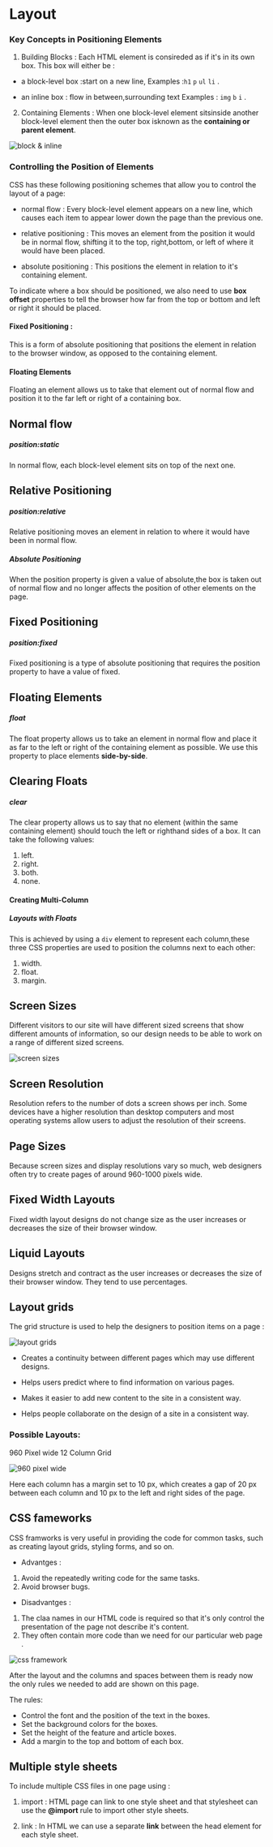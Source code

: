 # Layout

### Key Concepts in Positioning Elements

1. Building Blocks : Each HTML element is consireded as if it's in its own box. This box will either be :
* a block-level box :start on a new line, Examples :`h1` `p` `ul` `li` .

* an inline box : flow in between,surrounding text Examples : `img` `b` `i` .

2. Containing Elements : When one block-level element sitsinside another block-level element then the outer box isknown as the **containing or parent element**.

![block & inline](http://www.gsis.kumamoto-u.ac.jp/opencourses_en/ipf/10/images/box-08_English.png)

### Controlling the Position of Elements

CSS has these following positioning schemes that allow you to control the layout of a page: 
* normal flow : Every block-level element
appears on a new line, which causes each item to appear lower down the page than the previous one.

* relative positioning : This moves an element from the position it would be in normal flow, shifting it to the top, right,bottom, or left of where it would have been placed.

* absolute positioning : This positions the element
in relation to it's containing element.

To indicate where a box should be positioned, we also need to use **box offset** properties to tell the browser how far from the top or bottom and left or right it should be placed.

#### Fixed Positioning :
This is a form of absolute positioning that positions the element in relation to the browser window, as opposed to the containing element.
#### Floating Elements
Floating an element allows us to take that element out of normal flow and position it to the far left or right of a containing box.

## Normal flow
##### position:static
In normal flow, each block-level element sits on top of the next one.
## Relative Positioning
##### position:relative
Relative positioning moves an element in relation to where it would have been in normal flow.

##### Absolute Positioning
When the position property is given a value of absolute,the box is taken out of normal flow and no longer affects the position of other elements on
the page.

## Fixed Positioning
##### position:fixed
Fixed positioning is a type of absolute positioning that requires the position property to have a value of fixed.

## Floating Elements
##### float
The float property allows us to take an element in normal flow and place it as far to the left or right of the containing element as possible.
We use this property to place elements **side-by-side**.

## Clearing Floats
##### clear
The clear property allows us to say that no element (within the same containing element) should touch the left or righthand sides of a box. It can take the following values:
1. left.
2. right.
3. both.
4. none.

#### Creating Multi-Column
##### Layouts with Floats
This is achieved by using a `div` element to represent each column,these three CSS properties are used to position the columns next to each other:
1. width.
2. float.
3. margin.

## Screen Sizes
Different visitors to our site will have different sized screens that show different amounts of information, so our design needs to be able to
work on a range of different sized screens.

![screen sizes](http://www.zazzlemedia.co.uk/wp-content/uploads/2015/10/device-sizes.png)

## Screen Resolution
Resolution refers to the number of dots a screen shows per inch. Some devices have a higher resolution than desktop computers and most operating systems allow users to adjust the resolution of their screens.

## Page Sizes
Because screen sizes and display resolutions vary so much, web designers often try to create pages of around 960-1000 pixels wide.

## Fixed Width Layouts
Fixed width layout designs do not change size as the
user increases or decreases the size of their browser window.

## Liquid Layouts
Designs stretch and contract as the user increases or decreases the size of their browser window. They tend to use percentages.

 
## Layout grids
The grid structure is used to help the designers to position items on a page :

![layout grids](https://visme.co/blog/wp-content/uploads/2018/03/How-Grids-Can-Help-You-Create-Professional-Looking-Designs-Symmetrical-Modular-Grid.png)

* Creates a continuity between different pages which may use different designs.
* Helps users predict where to find information on various pages.

* Makes it easier to add new
content to the site in a
consistent way.

* Helps people collaborate
on the design of a site in a
consistent way.

### Possible Layouts:
960 Pixel wide
12 Column Grid

![960 pixel wide](https://encrypted-tbn0.gstatic.com/images?q=tbn:ANd9GcTxhp53CqyONIh1bSExGaCHYhjbCSjEmOnWJg&usqp=CAU)

Here each column has a margin set to 10 px, which creates a gap of 20 px between each column and 10 px to the left and right sides of the page.

## CSS fameworks

CSS framworks is very useful in providing the code for common tasks, such as creating layout grids, styling forms, and so on.


* Advantges :
1. Avoid the repeatedly writing code for the same tasks.
2. Avoid browser bugs.

* Disadvantges :
1. The claa names in our HTML code is required  so that it's only control the presentation of the page not describe it's content.
2. They often contain more code than we need for our particular web page .

![css framework](https://groundworkcss.github.io/groundwork/images/layout-a.png)

After the layout and the columns and spaces between them is ready now the only rules
we needed to add are shown on
this page.

 The rules:
* Control the font and the position of the text in the boxes.
* Set the background colors for the boxes.
* Set the height of the feature and article boxes.
* Add a margin to the top and bottom of each box.


## Multiple style sheets
To include multiple CSS files in one page using :
1. import :  HTML page can link to one style sheet and that stylesheet can use the **@import**
rule to import other style sheets.


2. link : In HTML we can use a separate **link** between the head element for each style sheet.






